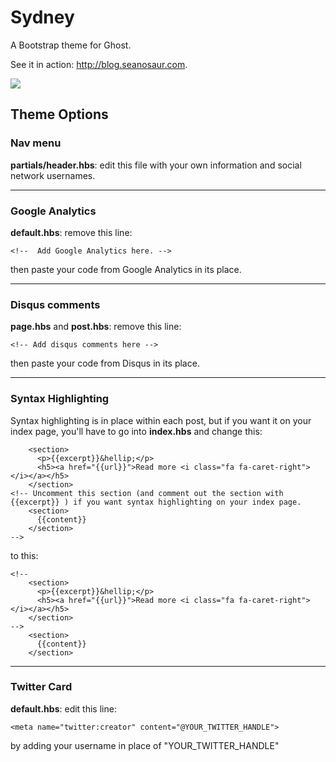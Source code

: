 # Sydney

A Bootstrap theme for Ghost.

See it in action: http://blog.seanosaur.com.

![](http://i.imgur.com/66qF6K3.png)

## Theme Options

### Nav menu

**partials/header.hbs**: edit this file with your own information and social network usernames.

---

### Google Analytics

**default.hbs**: remove this line:

```
<!--  Add Google Analytics here. -->
```

then paste your code from Google Analytics in its place.

---

### Disqus comments

**page.hbs** and **post.hbs**: remove this line:

```
<!-- Add disqus comments here -->
```

then paste your code from Disqus in its place.

---

### Syntax Highlighting

Syntax highlighting is in place within each post, but if you want it on your index page, you'll have to go into **index.hbs** and change this:

```
    <section>
      <p>{{excerpt}}&hellip;</p>
      <h5><a href="{{url}}">Read more <i class="fa fa-caret-right"></i></a></h5>
    </section>
<!-- Uncomment this section (and comment out the section with {{excerpt}} ) if you want syntax highlighting on your index page.
    <section>
      {{content}}
    </section>
-->
```

to this:

```
<!--
    <section>
      <p>{{excerpt}}&hellip;</p>
      <h5><a href="{{url}}">Read more <i class="fa fa-caret-right"></i></a></h5>
    </section>
-->
    <section>
      {{content}}
    </section>
```

---

### Twitter Card

**default.hbs**: edit this line:

```
<meta name="twitter:creator" content="@YOUR_TWITTER_HANDLE">
```

by adding your username in place of "YOUR_TWITTER_HANDLE"
